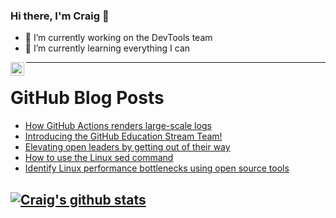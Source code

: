 ### Hi there, I'm Craig 👋

<!--
**CraigTeelFugro/CraigTeelFugro** is a ✨ _special_ ✨ repository because its `README.md` (this file) appears on your GitHub profile.

Here are some ideas to get you started:
-->

- 🔭 I’m currently working on the DevTools team
- 🌱 I’m currently learning everything I can

[<img align="left" alt="Craig Teel | LinkedIn" width="22px" src="https://cdn.jsdelivr.net/npm/simple-icons@v3/icons/linkedin.svg" />][linkedin]

---

# GitHub Blog Posts

<!-- BLOG-POST-LIST:START -->
- [How GitHub Actions renders large-scale logs](https://github.blog/2021-03-25-how-github-actions-renders-large-scale-logs/)
- [Introducing the GitHub Education Stream Team!](https://github.blog/2021-03-25-introducing-the-github-education-stream-team/)
- [Elevating open leaders by getting out of their way](https://opensource.com/open-organization/21/3/open-spaces-leadership-talent)
- [How to use the Linux sed command](https://opensource.com/article/21/3/sed-cheat-sheet)
- [Identify Linux performance bottlenecks using open source tools](https://opensource.com/article/21/3/linux-performance-bottlenecks)
<!-- BLOG-POST-LIST:END -->

## [![Craig's github stats](https://github-readme-stats.vercel.app/api?username=craigteelfugro)](https://github.com/anuraghazra/github-readme-stats)


[linkedin]: https://linkedin.com/in/craig-teel-b8786771
